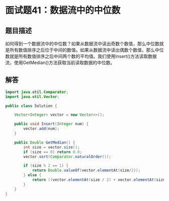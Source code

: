 # 面试题41：数据流中的中位数

## 题目描述

如何得到一个数据流中的中位数？如果从数据流中读出奇数个数值，那么中位数就是所有数值排序之后位于中间的数值。如果从数据流中读出偶数个数值，那么中位数就是所有数值排序之后中间两个数的平均值。我们使用Insert()方法读取数据流，使用GetMedian()方法获取当前读取数据的中位数。

## 解答

~~~java
import java.util.Comparator;
import java.util.Vector;

public class Solution {

    Vector<Integer> vector = new Vector<>();

    public void Insert(Integer num) {
        vector.add(num);
    }

    public Double GetMedian() {
        int size = vector.size();
        if (size == 0) return 0.0;
        vector.sort(Comparator.naturalOrder());

        if (size % 2 == 1) {
            return Double.valueOf(vector.elementAt(size/2));
        } else {
            return ((vector.elementAt(size / 2) + vector.elementAt(size / 2 - 1)) / 2.0);
        }
    }
}
~~~

